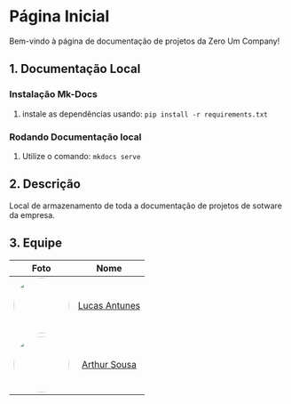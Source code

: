 # Página Inicial
Bem-vindo à página de documentação de projetos da Zero Um Company!

## 1. Documentação Local
### Instalação Mk-Docs
1. instale as dependências usando: `pip install -r requirements.txt`

### Rodando Documentação local
1. Utilize o comando: `mkdocs serve`

## 2. Descrição

Local de armazenamento de toda a documentação de projetos de sotware da empresa.

## 3. Equipe

|                                                               Foto                                                               |                        Nome                        |
| :------------------------------------------------------------------------------------------------------------------------------: | :------------------------------------------------: |
| [<img style="border-radius: 50%;" width="100px" src="https://github.com/LucasGSAntunes.png">](https://github.com/LucasGSAntunes) | [Lucas Antunes](https://github.com/LucasGSAntunes) |
|     [<img style="border-radius: 50%;" width="100px" src="https://github.com/artrsousa1.png">](https://github.com/artrsousa1)     |   [Arthur Sousa](https://github.com/artrsousa1)    |

